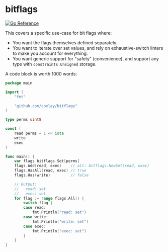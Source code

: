 # bitflags

[![Go Reference](https://pkg.go.dev/badge/github.com/coxley/bitflags.svg)](https://pkg.go.dev/github.com/coxley/bitflags)

This covers a specific use-case for bit flags where:

- You want the flags themselves defined separately.
- You want to iterate over set values, and rely on exhaustive-switch linters to make you account for everything.
- You want generic support for "safety" (convenience), and support any type with
  `constraints.Unsigned` storage.

A code block is worth 1000 words:

```go
package main

import (
	"fmt"

	"github.com/coxley/bitflags"
)

type perms uint8

const (
	read perms = 1 << iota
	write
	exec
)

func main() {
	var flags bitflags.Set[perms]
	flags.Add(read, exec)    // alt: bitflags.NewSet(read, exec)
	flags.HasAll(read, exec) // true
	flags.Has(write)         // false

	// Output:
	//   read: set
	//   exec: set
	for flag := range flags.All() {
		switch flag {
		case read:
			fmt.Println("read: set")
		case write:
			fmt.Println("write: set")
		case exec:
			fmt.Println("exec: set")
		}
	}
}
```
